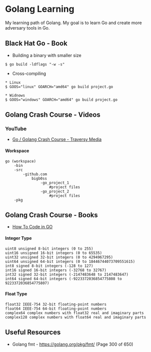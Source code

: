 # Golang Learning

My learning path of Golang. My goal is to learn Go and create more adversary tools in Go. 

## Black Hat Go - Book
* Building a binary with smaller size 
```
$ go build -ldflags "-w -s"
```
* Cross-compiling
```
* Linux
$ GOOS="linux" GOARCH="amd64" go build project.go

* Widnows
$ GOOS="windows" GOARCH="amd64" go build project.go
```

## Golang Crash Course - Videos
### YouTube 
* [Go / Golang Crash Course - Traversy Media](https://www.youtube.com/watch?v=SqrbIlUwR0U&t=1236s)

#### Workspace 
```
go (workspace)
    -bin
    -src
        -github.com
            bigb0ss
                -go_project_1
                    #project files
                -go_project_2
                    #project files
    -pkg
```

## Golang Crash Course - Books
* [How To Code in GO](https://www.digitalocean.com/community/books/how-to-code-in-go-ebook)

#### Integer Type
```
uint8 unsigned 8-bit integers (0 to 255)
uint16 unsigned 16-bit integers (0 to 65535)
uint32 unsigned 32-bit integers (0 to 4294967295)
uint64 unsigned 64-bit integers (0 to 18446744073709551615)
int8 signed 8-bit integers (-128 to 127)
int16 signed 16-bit integers (-32768 to 32767)
int32 signed 32-bit integers (-2147483648 to 2147483647)
int64 signed 64-bit integers (-9223372036854775808 to 9223372036854775807)
```

#### Float Type
```
float32 IEEE-754 32-bit floating-point numbers
float64 IEEE-754 64-bit floating-point numbers
complex64 complex numbers with float32 real and imaginary parts
complex128 complex numbers with float64 real and imaginary parts
```

## Useful Resources
* Golang fmt - https://golang.org/pkg/fmt/ (Page 300 of 650)


